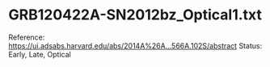 # GRB120422A-SN2012bz_Optical1.txt

Reference: https://ui.adsabs.harvard.edu/abs/2014A%26A...566A.102S/abstract
Status: Early, Late, Optical